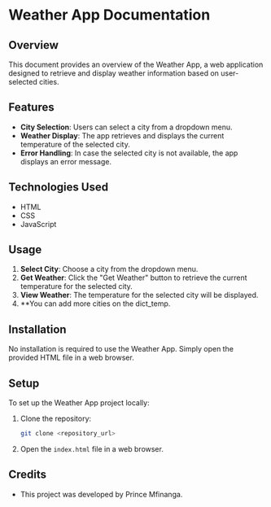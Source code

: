 # Weather App Documentation

## Overview

This document provides an overview of the Weather App, a web application designed to retrieve and display weather information based on user-selected cities.

## Features

- **City Selection**: Users can select a city from a dropdown menu.
- **Weather Display**: The app retrieves and displays the current temperature of the selected city.
- **Error Handling**: In case the selected city is not available, the app displays an error message.

## Technologies Used

- HTML
- CSS
- JavaScript

## Usage

1. **Select City**: Choose a city from the dropdown menu.
2. **Get Weather**: Click the "Get Weather" button to retrieve the current temperature for the selected city.
3. **View Weather**: The temperature for the selected city will be displayed.
4. **You can add more cities on the dict_temp.

## Installation

No installation is required to use the Weather App. Simply open the provided HTML file in a web browser.

## Setup

To set up the Weather App project locally:

1. Clone the repository:

    ```bash
    git clone <repository_url>
    ```

2. Open the `index.html` file in a web browser.


## Credits

- This project was developed by Prince Mfinanga.

